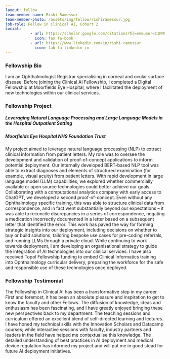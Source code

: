 ```yaml
---
layout: fellow
team-member-name: Rishi Ramessur
team-member-photo: /assets/img/fellow/rishiramessur.jpg
job-role: Fellow in Clinical AI, Cohort 2
social:
           - url: https://scholar.google.com/citations?hl=en&user=C1PMG-QAAAAJ&view_op=list_works&sortby=pubdate
             icon: fas fa-book
           - url: https://www.linkedin.com/in/rishi-ramessur
             icon: fab fa-linkedin-in
---
```


### Fellowship Bio
I am an Ophthalmologist Registrar specialising in corneal and ocular surface disease. Before joining the Clinical AI Fellowship, I completed a Digital Fellowship at Moorfields Eye Hospital, where I facilitated the deployment of new technologies within our clinical services.


### Fellowship Project
##### _Leveraging Natural Language Processing and Large Language Models in the Hospital Outpatient Setting_
##### Moorfields Eye Hospital NHS Foundation Trust

My project aimed to leverage natural language processing (NLP) to extract clinical information  from patient letters. My role was to oversee the development and validation of proof-of-concept applications to inform potential deployment.  Our internally developed BERT-based NLP tool was able to extract diagnoses and elements of structured examination (for example, visual acuity) from patient letters. With rapid development in large language model (LLM) capabilities, we explored whether commercially available or open source technologies could better achieve our goals. Collaborating with a computational analytics company with early access to ChatGPT, we developed a second proof-of-concept. Even without any Ophthalmology specific training, this was able to structure clinical data from correspondence, and in fact went substantially beyond our expectations – it was able to reconcile discrepancies in a series of correspondence, negating a medication incorrectly documented in a letter based on a subsequent letter that identified the error. This work has paved the way for forming strategic insights into our deployment, including decisions on whether to buy or build solutions, tailoring bespoke use cases for pre-coding referrals, and running LLMs through a private cloud. While continuing to work towards deployment, I am developing an organisational strategy to guide the integration of AI technologies into our clinical services. I have also received Topol Fellowship funding to embed Clinical Informatics training into Ophthalmology curricular delivery, preparing the workforce for the safe and responsible use of these technologies once deployed.

### Fellowship Testimonial
The Fellowship in Clinical AI has been a transformative step in my career. First and foremost, it has been an absolute pleasure and inspiration to get to know the faculty and other Fellows. The diffusion of knowledge, ideas and enthusiasm has been fascinating, and I have greatly enjoyed bringing these new perspectives back to my department. The teaching sessions and curriculum offered an excellent blend of self-directed learning and lectures. I have honed my technical skills with the Innovation Scholars and Datacamp courses; while interactive sessions with faculty, industry partners and leaders in the field have helped me contextualise this knowledge. The detailed understanding of best practices in AI deployment and medical device regulation has informed my project and will put me in good stead for future AI deployment initiatives. 

